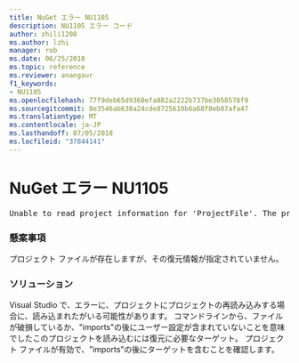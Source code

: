 ```yaml
---
title: NuGet エラー NU1105
description: NU1105 エラー コード
author: zhili1208
ms.author: lzhi
manager: rob
ms.date: 06/25/2018
ms.topic: reference
ms.reviewer: anangaur
f1_keywords:
- NU1105
ms.openlocfilehash: 77f9deb65d9360efa882a2222b737be3058578f9
ms.sourcegitcommit: 8e3546ab630a24cde8725610b6a68f8eb87afa47
ms.translationtype: MT
ms.contentlocale: ja-JP
ms.lasthandoff: 07/05/2018
ms.locfileid: "37844141"
---
```

# <a name="nuget-error-nu1105"></a>NuGet エラー NU1105

<pre>Unable to read project information for 'ProjectFile'. The project file may be invalid or missing targets required for restore.</pre>

### <a name="issue"></a>懸案事項
プロジェクト ファイルが存在しますが、その復元情報が指定されていません。

### <a name="solution"></a>ソリューション
Visual Studio で、エラーに、プロジェクトにプロジェクトの再読み込みする場合に、読み込まれたがいる可能性があります。 コマンドラインから、ファイルが破損しているか、"imports"の後にユーザー設定が含まれていないことを意味でしたこのプロジェクトを読み込むには復元に必要なターゲット。 プロジェクト ファイルが有効で、"imports"の後にターゲットを含むことを確認します。
